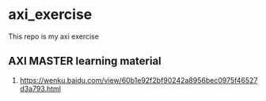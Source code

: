 # axi_exercise
This repo is my axi exercise

## AXI MASTER learning material
1. https://wenku.baidu.com/view/60b1e92f2bf90242a8956bec0975f46527d3a793.html

